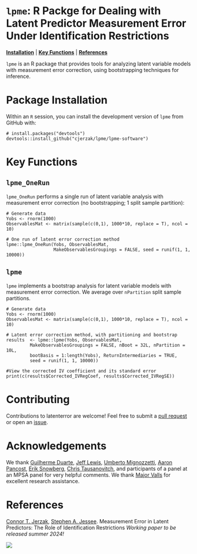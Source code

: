 # `lpme`:  R Packge for Dealing with Latent Predictor Measurement Error Under Identification Restrictions
[**Installation**](#installation)
| [**Key Functions**](#keyfxns)
| [**References**](#references)

`lpme` is an R package that provides tools for analyzing latent variable models with measurement error correction, using bootstrapping techniques for inference.

# Package Installation<a id="installation"></a>
Within an `R` session, you can install the development version of `lpme` from GitHub with:
```
# install.packages("devtools") 
devtools::install_github("cjerzak/lpme/lpme-software")
```

# Key Functions<a id="keyfxns"></a>
## `lpme_OneRun`
`lpme_OneRun` performs a single run of latent variable analysis with measurement error correction (no bootstrapping; 1 split sample partition): 
```
# Generate data 
Yobs <- rnorm(1000)
ObservablesMat <- matrix(sample(c(0,1), 1000*10, replace = T), ncol = 10)

# One run of latent error correction method 
lpme::lpme_OneRun(Yobs, ObservablesMat, 
                  MakeObservablesGroupings = FALSE, seed = runif(1, 1, 10000))
```

## `lpme`
`lpme` implements a bootstrap analysis for latent variable models with measurement error correction. We average over `nPartition` split sample partitions. 
```
# Generate data 
Yobs <- rnorm(1000)
ObservablesMat <- matrix(sample(c(0,1), 1000*10, replace = T), ncol = 10)

# Latent error correction method, with partitioning and bootstrap 
results  <- lpme::lpme(Yobs, ObservablesMat, 
	     MakeObservablesGroupings = FALSE, nBoot = 32L, nPartition = 10L,
	     bootBasis = 1:length(Yobs), ReturnIntermediaries = TRUE,
	     seed = runif(1, 1, 10000)) 
		 
#View the corrected IV coefficient and its standard error
print(c(results$Corrected_IVRegCoef, results$Corrected_IVRegSE))
```

# Contributing
Contributions to latenterror are welcome! Feel free to submit a [pull request](https://github.com/cjerzak/latenterror-software/pulls) or open an [issue](https://github.com/cjerzak/latenterror/issues).

# Acknowledgements 
We thank [Guilherme Duarte](https://duarteguilherme.github.io/), [Jeff Lewis](https://polisci.ucla.edu/person/jeffrey-b-lewis/), [Umberto Mignozzetti](https://umbertomig.com/), [Aaron Pancost](https://sites.google.com/site/aaronpancost/), [Erik Snowberg](https://eriksnowberg.com/), [Chris Tausanovitch](https://ctausanovitch.com/), and participants of a panel at an MPSA panel for very helpful comments. We thank [Major Valls](https://www.linkedin.com/in/major-valls-39b6b9229/) for excellent research assistance.

# References<a id="references"></a>
[Connor T. Jerzak](https://github.com/cjerzak), [Stephen A. Jessee](https://github.com/sjessee). Measurement Error in Latent Predictors: The Role of Identification Restrictions *Working paper to be released summer 2024!*

[<img src="https://connorjerzak.com/wp-content/uploads/2024/08/LatentErrorViz.png">](https://connorjerzak.com/)
